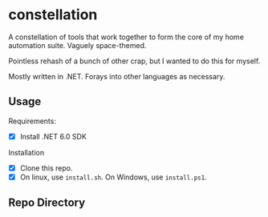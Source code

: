 # constellation
A constellation of tools that work together to form the core of my home automation suite. Vaguely space-themed.

Pointless rehash of a bunch of other crap, but I wanted to do this for myself.

Mostly written in .NET. Forays into other languages as necessary.

## Usage

Requirements:

- [x] Install .NET 6.0 SDK

Installation

- [x] Clone this repo.
- [x] On linux, use `install.sh`. On Windows, use `install.ps1`.

## Repo Directory


